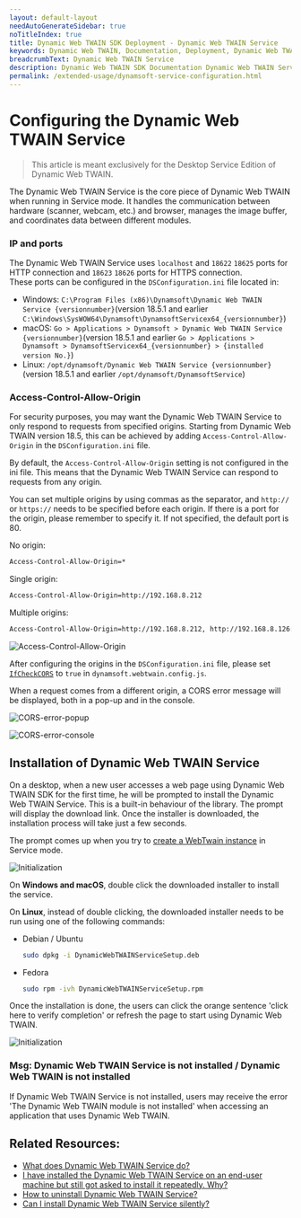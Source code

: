 ```yaml
---
layout: default-layout
needAutoGenerateSidebar: true
noTitleIndex: true
title: Dynamic Web TWAIN SDK Deployment - Dynamic Web TWAIN Service
keywords: Dynamic Web TWAIN, Documentation, Deployment, Dynamic Web TWAIN Service
breadcrumbText: Dynamic Web TWAIN Service
description: Dynamic Web TWAIN SDK Documentation Dynamic Web TWAIN Service Page
permalink: /extended-usage/dynamsoft-service-configuration.html
---
```


# Configuring the Dynamic Web TWAIN Service

> This article is meant exclusively for the Desktop Service Edition of Dynamic Web TWAIN.

The Dynamic Web TWAIN Service is the core piece of Dynamic Web TWAIN when running in Service mode. It handles the communication between hardware (scanner, webcam, etc.) and browser, manages the image buffer, and coordinates data between different modules.

### IP and ports

The Dynamic Web TWAIN Service uses `localhost` and `18622` `18625` ports for HTTP connection and `18623` `18626` ports for HTTPS connection.  
These ports can be configured in the `DSConfiguration.ini` file located in:
  - Windows: `C:\Program Files (x86)\Dynamsoft\Dynamic Web TWAIN Service {versionnumber}`(version 18.5.1 and earlier `C:\Windows\SysWOW64\Dynamsoft\DynamsoftServicex64_{versionnumber}`)
  - macOS: `Go > Applications > Dynamsoft > Dynamic Web TWAIN Service {versionnumber}`(version 18.5.1 and earlier `Go > Applications > Dynamsoft > DynamsoftServicex64_{versionnumber} > {installed version No.}`)
  - Linux: `/opt/dynamsoft/Dynamic Web TWAIN Service {versionnumber}`(version 18.5.1 and earlier `/opt/dynamsoft/DynamsoftService`)

### Access-Control-Allow-Origin

For security purposes, you may want the Dynamic Web TWAIN Service to only respond to requests from specified origins. Starting from Dynamic Web TWAIN version 18.5, this can be achieved by adding `Access-Control-Allow-Origin` in the `DSConfiguration.ini` file.

By default, the `Access-Control-Allow-Origin` setting is not configured in the ini file. This means that the Dynamic Web TWAIN Service can respond to requests from any origin.

You can set multiple origins by using commas as the separator, and `http://` or `https://` needs to be specified before each origin. If there is a port for the origin, please remember to specify it. If not specified, the default port is 80.

No origin:

```bash
Access-Control-Allow-Origin=*
```

Single origin:

```bash
Access-Control-Allow-Origin=http://192.168.8.212
```

Multiple origins:

```bash
Access-Control-Allow-Origin=http://192.168.8.212, http://192.168.8.126:8033, https://www.dynamsoft.com
```

![Access-Control-Allow-Origin]({{site.assets}}imgs/Access-Control-Allow-Origin.png)

After configuring the origins in the `DSConfiguration.ini` file, please set [`IfCheckCORS`]({{site.info}}api/Dynamsoft_WebTwainEnv.html#ifcheckcors) to `true` in `dynamsoft.webtwain.config.js`. 

When a request comes from a different origin, a CORS error message will be displayed, both in a pop-up and in the console.

  ![CORS-error-popup]({{site.assets}}imgs/CORS-error-popup.png)

  ![CORS-error-console]({{site.assets}}imgs/CORS-error-console.png)

## Installation of Dynamic Web TWAIN Service

On a desktop, when a new user accesses a web page using Dynamic Web TWAIN SDK for the first time, he will be prompted to install the Dynamic Web TWAIN Service. This is a built-in behaviour of the library. The prompt will display the download link. Once the installer is downloaded, the installation process will take just a few seconds.

The prompt comes up when you try to [create a WebTwain instance]({{site.extended-usage}}advanced-initialization.html#instantiating-webtwain-without-onwebtwainready) in Service mode.

![Initialization]({{site.assets}}imgs/Initialization-1.png)

On **Windows and macOS**, double click the downloaded installer to install the service. 

On **Linux**, instead of double clicking, the downloaded installer needs to be run using one of the following commands:

- Debian / Ubuntu

  ```bash 
  sudo dpkg -i DynamicWebTWAINServiceSetup.deb
  ```

- Fedora

  ```bash 
  sudo rpm -ivh DynamicWebTWAINServiceSetup.rpm
  ```

Once the installation is done, the users can click the orange sentence 'click here to verify completion' or refresh the page to start using Dynamic Web TWAIN.

![Initialization]({{site.assets}}imgs/Initialization-2.png)

### Msg: Dynamic Web TWAIN Service is not installed / Dynamic Web TWAIN is not installed

If Dynamic Web TWAIN Service is not installed, users may receive the error 'The Dynamic Web TWAIN module is not installed' when accessing an application that uses Dynamic Web TWAIN. 

## Related Resources:

* <a href="{{site.faq}}what-does-dynamsoft-service-do-on-end-user-machine.html" target="_blank">What does Dynamic Web TWAIN Service do?</a>
* <a href="{{site.faq}}service-prompting-to-install-repeatedly.html" target="_blank">I have installed the Dynamic Web TWAIN Service on an end-user machine but still got asked to install it repeatedly. Why?</a>
* <a href="{{site.faq}}how-to-uninstall-dynamsoft-service.html" target="_blank">How to uninstall Dynamic Web TWAIN Service?</a>
* <a href="{{site.faq}}can-i-install-dynamsoft-service-silently.html" target="_blank">Can I install Dynamic Web TWAIN Service silently?</a>
